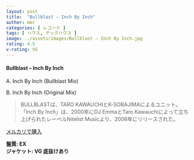 ```yaml
---
layout: post
title:  "Bullblast – Inch By Inch"
author: mmr
categories: [ レコード ]
tags: [ ハウス, テックハウス ]
image: ../assets/images/Bullblast – Inch By Inch.jpg
rating: 4.5
v-rating: VG
---
```


#### Bullblast – Inch By Inch

A. Inch By Inch (Bullblast Mix)

B. Inch By Inch (Original Mix)

> BULLBLASTは、TARO KAWAUCHIとK-SOBAJIMAによるユニット。「Inch By Inch」は、2000年にDJ EmmaとTaro Kawauchiによって立ち上げられたレーベルNitelist Musicより、2006年にリリースされた。


[メルカリで購入](https://jp.mercari.com/item/m88720013341)

<div class="mt-4 mb-4 d-flex align-items-center">
<strong class="mr-1">盤質: EX</strong>
</div>
<div class="mt-4 mb-4 d-flex align-items-center">
<strong class="mr-1">ジャケット: VG 底抜けあり</strong>
</div>
